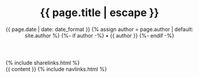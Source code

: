   <header class="post-header">
    <h1 class="post-title p-name" itemprop="name headline">{{ page.title | escape }}</h1>
    <p class="post-meta">
      <time class="dt-published" datetime="{{ page.date | date_to_xmlschema }}" itemprop="datePublished">        
        {{ page.date | date: date_format }}
      </time>
      {% assign author = page.author | default: site.author %}
      {%- if author -%}
        • <span itemprop="author" itemscope itemtype="http://schema.org/Person"><span class="p-author h-card" itemprop="name">{{ author }}</span></span>
      {%- endif -%}</p>
  </header>

  <div class="share-links">
    {% include sharelinks.html %}
  </div>

  <div class="post-content e-content" itemprop="articleBody">
    {{ content }}
    {% include navlinks.html %}
  </div>

  <a class="u-url" href="{{ page.url | relative_url }}" hidden></a>